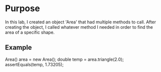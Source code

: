 # Purpose
In this lab, I created an object 'Area' that had multiple methods to call. After creating the object, I called whatever method I needed in order to find the area of a specific shape.


## Example
 Area() area = new Area();
        double temp = area.triangle(2.0);
        assertEquals(temp, 1.73205);
